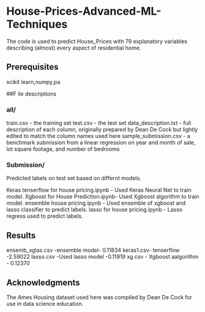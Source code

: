 # House-Prices-Advanced-ML-Techniques 

The code is used to predict House_Prices with 79 explanatory variables describing (almost) every aspect of residential home. 
## Prerequisites
scikit learn,numpy,pa

##F ile descriptions

### all/
train.csv - the training set
test.csv - the test set
data_description.txt - full description of each column, originally prepared by Dean De Cock but lightly edited to match the column names used here
sample_submission.csv - a benchmark submission from a linear regression on year and month of sale, lot square footage, and number of bedrooms

### Submission/
Predicted labels on test set based on differnt models.

Keras tenserflow for house pricing.ipynb - Used Keras Neural Net to train model.
Xgboost for House Prediction.ipynb- Used Xgboost algorithm to train model.
ensemble house pricing.ipynb - Used ensemble of xgboost and lasso classifier to predict labels.
lasso for house pricing.ipynb - Lasso regress used to predict labels.

## Results

ensemb_xglas.csv -ensemble model- 0.11834
keras1.csv- tenserflow -2.59022
lasso.csv -Used lasso model -0.11919
xg.csv - Xgboost aalgorithm - 0.12370

## Acknowledgments

The Ames Housing dataset used here was compiled by Dean De Cock for use in data science education.
